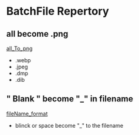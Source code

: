 # BatchFile Repertory 

## all become .png
[all_To_png](webp_To_png.bat)
- .webp 
- .jpeg
- .dmp
- .dib

## " Blank " become "_" in filename
[fileName_format](fileName_format.bat)
- blinck or space become "_" to the filename
